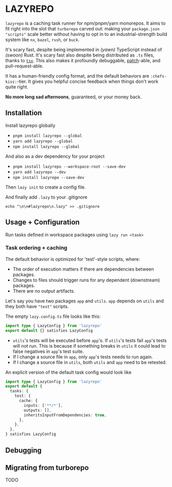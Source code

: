 # LAZYREPO

`lazyrepo` is a caching task runner for npm/pnpm/yarn monorepos. It aims to fit right into the slot that `turborepo` carved out: making your `package.json` `"scripts"` scale better without having to opt in to an industrial-strength build system like `nx`, `bazel`, `rush`, or `buck`.

It's scary fast, despite being implemented in _(yawn)_ TypeScript instead of _(swoon)_ Rust. It's scary fast also despite being distributed as `.ts` files, thanks to [`tsx`](https://github.com/esbuild-kit/tsx). This also makes it profoundly debuggable, [patch](https://github.com/ds300/patch-package)-able, and pull-request-able.

It has a human-friendly config format, and the default behaviors are `:chefs-kiss:`-tier. It gives you helpful concise feedback when things don't work quite right. 

**No more long sad afternoons**, guaranteed, or your money back.

## Installation

Install lazyrepo globally

- `pnpm install lazyrepo --global`
- `yarn add lazyrepo --global`
- `npm install lazyrepo --global`

And also as a dev dependency for your project

- `pnpm install lazyrepo --workspace-root --save-dev`
- `yarn add lazyrepo --dev`
- `npm install lazyrepo --save-dev`

Then `lazy init` to create a config file.

And finally add `.lazy` to your .gitignore

    echo "\n\n#lazyrepo\n.lazy" >> .gitignore

## Usage + Configuration

Run tasks defined in workspace packages using `lazy run <task>`

### Task ordering + caching

The default behavior is optimized for 'test'-style scripts, where:

- The order of execution matters if there are dependencies between packages.
- Changes to files should trigger runs for any dependent (downstream) packages.
- There are no output artifacts.

Let's say you have two packages `app` and `utils`. `app` depends on `utils` and they both have `"test"` scripts.

The empty `lazy.config.ts` file looks like this:

```ts
import type { LazyConfig } from 'lazyrepo'
export default {} satisfies LazyConfig
```

- `utils`'s tests will be executed before `app`'s. If `utils`'s tests fail `app`'s tests will not run. This is because if something breaks in `utils` it could lead to false negatives in `app`'s test suite.
- If I change a source file in `app`, only `app`'s tests needs to run again.
- If I change a source file in `utils`, both `utils` and `app` need to be retested.

An explicit version of the default task config would look like

```ts
import type { LazyConfig } from 'lazyrepo'
export default {
  tasks: {
    test: {
      cache: {
        inputs: ['**/*'],
        outputs: [],
        inheritsInputFromDependencies: true,
      },
    },
  },
} satisfies LazyConfig
```
## Debugging



## Migrating from turborepo

TODO
